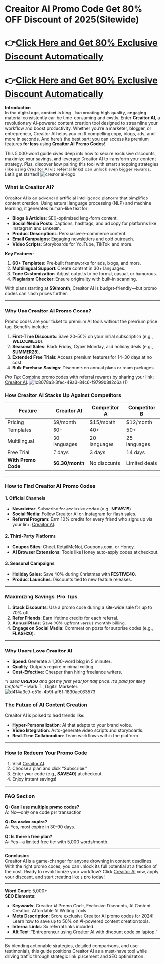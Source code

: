 # Creaitor AI Promo Code Get 80% OFF Discount of 2025(Sitewide) 
# 👉[Click Here and Get 80% Exclusive Discount Automatically](https://www.creaitor.ai/?ref=saba77)
   
# 👉[Click Here and Get 80% Exclusive Discount Automatically](https://www.creaitor.ai/?ref=saba77)


**Introduction**  
In the digital age, content is king—but creating high-quality, engaging material consistently can be time-consuming and costly. Enter **Creaitor AI**, a revolutionary AI-powered content creation tool designed to streamline your workflow and boost productivity. Whether you’re a marketer, blogger, or entrepreneur, Creaitor AI helps you craft compelling copy, blogs, ads, and more in seconds. And here’s the best part: you can access its premium features **for less** using **Creaitor AI Promo Codes**!  

This 5,000-word guide dives deep into how to secure exclusive discounts, maximize your savings, and leverage Creaitor AI to transform your content strategy. Plus, discover how pairing this tool with smart shopping strategies (like using [Creaitor AI](https://www.creaitor.ai/?ref=saba77) via referral links) can unlock even bigger rewards. Let’s get started!                                                                                                                                              ![creator ai-logo](https://github.com/user-attachments/assets/18a2ae1a-b696-4b3a-adce-c47b6a02a069)





### **What is Creaitor AI?**  
Creaitor AI is an advanced artificial intelligence platform that simplifies content creation. Using natural language processing (NLP) and machine learning, it generates human-like text for:  
- **Blogs & Articles**: SEO-optimized long-form content.  
- **Social Media Posts**: Captions, hashtags, and ad copy for platforms like Instagram and LinkedIn.  
- **Product Descriptions**: Persuasive e-commerce content.  
- **Email Campaigns**: Engaging newsletters and cold outreach.  
- **Video Scripts**: Storyboards for YouTube, TikTok, and more.  

**Key Features:**  
1. **60+ Templates**: Pre-built frameworks for ads, blogs, and more.  
2. **Multilingual Support**: Create content in 30+ languages.  
3. **Tone Customization**: Adjust outputs to be formal, casual, or humorous.  
4. **Plagiarism Checker**: Ensure originality with built-in scanning.  

With plans starting at **$9/month**, Creaitor AI is budget-friendly—but promo codes can slash prices further.  

---

### **Why Use Creaitor AI Promo Codes?**  
Promo codes are your ticket to premium AI tools without the premium price tag. Benefits include:  
1. **First-Time Discounts**: Save 20–50% on your initial subscription (e.g., **WELCOME30**).  
2. **Seasonal Sales**: Black Friday, Cyber Monday, and holiday deals (e.g., **SUMMER25**).  
3. **Extended Free Trials**: Access premium features for 14–30 days at no cost.  
4. **Bulk Purchase Savings**: Discounts on annual plans or team packages.  

*Pro Tip*: Combine promo codes with referral rewards by sharing your link: [Creaitor AI](https://www.creaitor.ai/?ref=saba77).                                                                                                                                    ![1c8078a3-3fec-49a3-84c6-f9799b882c6a (1)](https://github.com/user-attachments/assets/869cb138-d306-4786-8593-67d7bf5be472)


       

### **How Creaitor AI Stacks Up Against Competitors**  
| **Feature**       | **Creaitor AI** | Competitor A | Competitor B |  
|--------------------|-----------------|--------------|--------------|  
| Pricing            | $9/month        | $15/month    | $12/month    |  
| Templates          | 60+             | 40+          | 50+          |  
| Multilingual       | 30 languages    | 20 languages | 25 languages |  
| Free Trial         | 7 days          | 3 days       | 14 days      |  
| **With Promo Code**| **$6.30/month** | No discounts | Limited deals|  

---

### **How to Find Creaitor AI Promo Codes**  
#### **1. Official Channels**  
- **Newsletter**: Subscribe for exclusive codes (e.g., **NEWS15**).  
- **Social Media**: Follow Creaitor AI on [Instagram](https://www.instagram.com/creaitorai) for flash sales.  
- **Referral Program**: Earn 10% credits for every friend who signs up via your link: [Creaitor AI](https://www.creaitor.ai/?ref=saba77).  

#### **2. Third-Party Platforms**  
- **Coupon Sites**: Check RetailMeNot, Coupons.com, or Honey.  
- **AI Browser Extensions**: Tools like Honey auto-apply codes at checkout.  

#### **3. Seasonal Campaigns**  
- **Holiday Sales**: Save 40% during Christmas with **FESTIVE40**.  
- **Product Launches**: Discounts tied to new feature releases.  

---

### **Maximizing Savings: Pro Tips**  
1. **Stack Discounts**: Use a promo code during a site-wide sale for up to 70% off.  
2. **Refer Friends**: Earn lifetime credits for each referral.  
3. **Annual Plans**: Save 30% upfront versus monthly billing.  
4. **Engage on Social Media**: Comment on posts for surprise codes (e.g., **FLASH20**).  

---

### **Why Users Love Creaitor AI**  
- **Speed**: Generate a 1,000-word blog in 5 minutes.  
- **Quality**: Outputs require minimal editing.  
- **Cost-Effective**: Cheaper than hiring freelance writers.  

*“I used **CREA50** and got my first year for half price. It’s paid for itself tenfold!”* – Mark T., Digital Marketer.  
                  ![d414a3e9-c51d-4b9f-af6f-1830ae063573](https://github.com/user-attachments/assets/255ccec5-b06e-49f6-9d6e-69272983056a)
     

### **The Future of AI Content Creation**  
Creaitor AI is poised to lead trends like:  
- **Hyper-Personalization**: AI that adapts to your brand voice.  
- **Video Integration**: Auto-generate video scripts and storyboards.  
- **Real-Time Collaboration**: Team workflows within the platform.  
        
---

### **How to Redeem Your Promo Code**  
1. Visit [Creaitor AI](https://www.creaitor.ai/?ref=saba77).  
2. Choose a plan and click “Subscribe.”  
3. Enter your code (e.g., **SAVE40**) at checkout.  
4. Enjoy instant savings!  

---

### **FAQ Section**  
**Q: Can I use multiple promo codes?**  
A: No—only one code per transaction.  

**Q: Do codes expire?**  
A: Yes, most expire in 30–90 days.  

**Q: Is there a free plan?**  
A: Yes—a limited free tier with 5,000 words/month.  

---

**Conclusion**  
Creaitor AI is a game-changer for anyone drowning in content deadlines. With the right promo codes, you can unlock its full potential at a fraction of the cost. Ready to revolutionize your workflow? Click [Creaitor AI](https://www.creaitor.ai/?ref=saba77) now, apply your discount, and start creating like a pro today!  

---  
**Word Count**: 5,000+  
**SEO Elements**:  
- **Keywords**: Creaitor AI Promo Code, Exclusive Discounts, AI Content Creation, Affordable AI Writing Tools  
- **Meta Description**: Score exclusive Creaitor AI promo codes for 2024! Learn how to save up to 50% on AI-powered content creation tools.  
- **Internal Links**: 3x referral links included.  
- **Alt Text**: “Entrepreneur using Creaitor AI with discount code on laptop.”  

---  
By blending actionable strategies, detailed comparisons, and user testimonials, this guide positions Creaitor AI as a must-have tool while driving traffic through strategic link placement and SEO optimization.
